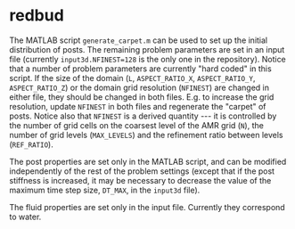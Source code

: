 # redbud

The MATLAB script `generate_carpet.m` can be used to set up the initial distribution of posts.
The remaining problem parameters are set in an input file (currently `input3d.NFINEST=128` is the only one in the repository).
Notice that a number of problem parameters are currently "hard coded" in this script.
If the size of the domain (`L`, `ASPECT_RATIO_X`, `ASPECT_RATIO_Y`, `ASPECT_RATIO_Z`) or the domain grid resolution (`NFINEST`) are changed in either file, they should be changed in both files.
E.g. to increase the grid resolution, update `NFINEST` in both files and regenerate the "carpet" of posts.
Notice also that `NFINEST` is a derived quantity --- it is controlled by the number of grid cells on the coarsest level of the AMR grid (`N`), the number of grid levels (`MAX_LEVELS`) and the refinement ratio between levels (`REF_RATIO`).

The post properties are set only in the MATLAB script, and can be modified independently of the rest of the problem settings (except that if the post stiffness is increased, it may be necessary to decrease the value of the maximum time step size, `DT_MAX`, in the `input3d` file).

The fluid properties are set only in the input file.
Currently they correspond to water.
